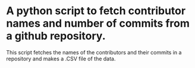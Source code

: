 # A python script to fetch contributor names and number of commits from a github repository.
This script fetches the names of the contributors and their commits in a repository and makes a .CSV file of the data.
